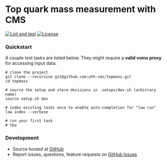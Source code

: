 # Top quark mass measurement with CMS

[![Lint and test](https://github.com/uhh-cms/topmass/actions/workflows/lint_and_test.yaml/badge.svg)](https://github.com/uhh-cms/topmass/actions/workflows/lint_and_test.yaml)
[![License](https://img.shields.io/github/license/uhh-cms/topmass.svg)](https://github.com/uhh-cms/topmass/blob/master/LICENSE)


### Quickstart

A couple test tasks are listed below.
They might require a **valid voms proxy** for accessing input data.

```shell
# clone the project
git clone --recursive git@github.com:uhh-cms/topmass.git
cd topmass

# source the setup and store decisions in .setups/dev.sh (arbitrary name)
source setup.sh dev

# index existing tasks once to enable auto-completion for "law run"
law index --verbose

# run your first task
# tba
```


### Development

- Source hosted at [GitHub](https://github.com/uhh-cms/topmass)
- Report issues, questions, feature requests on [GitHub Issues](https://github.com/uhh-cms/topmass/issues)
